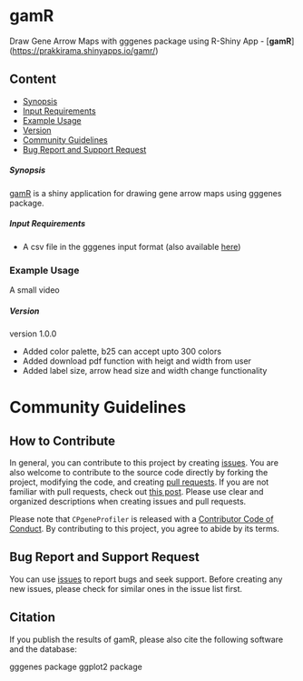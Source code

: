 # gamR 
Draw Gene Arrow Maps with gggenes package using R-Shiny App - [**gamR**] (https://prakkirama.shinyapps.io/gamr/)

## Content
  * [Synopsis](#synopsis)
  * [Input Requirements](#input-requirements)
  * [Example Usage](#example-usage)
  * [Version](#version)
  * [Community Guidelines ](#community-guidelines)
  * [Bug Report and Support Request](#bug-report-and-support-request)


##### **Synopsis**

[gamR](https://prakkirama.shinyapps.io/gamr/) is a shiny application for drawing gene arrow maps using gggenes package. 
  
##### **Input Requirements**
* A csv file in the gggenes input format (also available [here](https://github.com/ramadatta/ShinyApps/blob/master/gamR/example_genes.csv))

### **Example Usage**
 
A small video

##### **Version**

version 1.0.0

- Added color palette, b25 can accept upto 300 colors
- Added download pdf function with heigt and width from user
- Added label size, arrow head size and width change functionality

# Community Guidelines

## How to Contribute

In general, you can contribute to this project by creating [issues](https://github.com/ramadatta/gamR/issues).
You are also welcome to contribute to the source code directly by forking the project, modifying the code, and creating [pull requests](https://github.com/ramadatta/gamR/pulls).
If you are not familiar with pull requests, check out [this post](https://guides.github.com/activities/forking/).
Please use clear and organized descriptions when creating issues and pull requests.

Please note that ``CPgeneProfiler`` is released with a [Contributor Code of Conduct](https://github.com/ramadatta/gamR/blob/master/Code_of_Conduct.md). By contributing to this project, you agree to abide by its terms.

## Bug Report and Support Request

You can use [issues](https://github.com/ramadatta/gamR/issues) to report bugs and seek support.
Before creating any new issues, please check for similar ones in the issue list first. 

## Citation

If you publish the results of gamR, please also cite the following software and the database:

gggenes package
ggplot2 package



